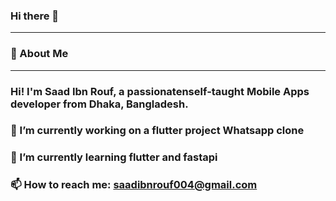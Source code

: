 ### Hi there 👋
-----
<!--
**SaadIbnRouf/SaadIbnRouf** is a ✨ _special_ ✨ repository because its `README.md` (this file) appears on your GitHub profile.

Here are some ideas to get you started:

- 🔭 I’m currently working on ...
- 🌱 I’m currently learning ...
- 👯 I’m looking to collaborate on ...
- 🤔 I’m looking for help with ...
- 💬 Ask me about ...
- 📫 How to reach me: ...
- 😄 Pronouns: ...
- ⚡ Fun fact: ...
-->
### 🚀 About Me
-----
### Hi! I'm Saad Ibn Rouf, a passionatenself-taught Mobile Apps developer from Dhaka, Bangladesh.
### 🔭 I’m currently working on a flutter project Whatsapp clone
### 🌱 I’m currently learning flutter and fastapi
### 📫 How to reach me: saadibnrouf004@gmail.com

